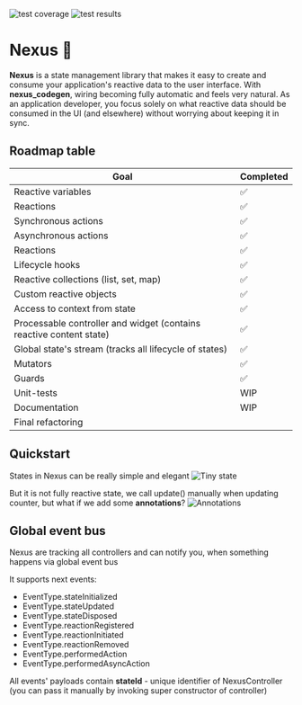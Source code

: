 ![test coverage](https://img.shields.io/badge/coverage-95.5%25-green)
![test results](https://img.shields.io/badge/tests-16%20passed%2C%200%20failed-green)

# Nexus :rocket:

**Nexus** is a state management library that makes it easy to create and consume your application's reactive data to the user interface. With **nexus_codegen**, wiring becoming fully automatic and feels very natural. As an application developer, you focus solely on what reactive data should be consumed in the UI (and elsewhere) without worrying about keeping it in sync.

## Roadmap table

| Goal | Completed |
|---|---|
| Reactive variables  | :white_check_mark: |
| Reactions | :white_check_mark:  | 
| Synchronous actions | :white_check_mark:  |
| Asynchronous actions |  :white_check_mark: |
| Reactions |  :white_check_mark: |
| Lifecycle hooks |  :white_check_mark: |
| Reactive collections (list, set, map) |  :white_check_mark: |
| Custom reactive objects |  :white_check_mark: |
| Access to context from state |  :white_check_mark: |
| Processable controller and widget (contains reactive content state) |  :white_check_mark: |
| Global state's stream (tracks all lifecycle of states) | :white_check_mark: |
| Mutators | :white_check_mark: |
| Guards | :white_check_mark: |
| Unit-tests | WIP |
| Documentation | WIP |
| Final refactoring |  |

## Quickstart

States in Nexus can be really simple and elegant
![Tiny state](https://i.imgur.com/U2u9sPT.png)

But it is not fully reactive state, we call update() manually when updating counter, but what if we add some **annotations**?
![Annotations](https://i.imgur.com/KFILTpJ.png)
## Global event bus

Nexus are tracking all controllers and can notify you, when something happens via global event bus

It supports next events:

* EventType.stateInitialized
* EventType.stateUpdated
* EventType.stateDisposed
* EventType.reactionRegistered
* EventType.reactionInitiated
* EventType.reactionRemoved
* EventType.performedAction
* EventType.performedAsyncAction

All events' payloads contain **stateId** - unique identifier of NexusController (you can pass it manually by invoking super constructor of controller)
